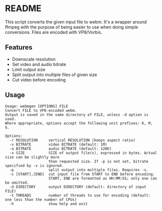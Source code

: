 # README

This script converts the given input file to webm. It's a wrapper around ffmpeg with the purpose of being easier to use when doing simple conversions. Files are encoded with VP8/Vorbis.

## Features

- Downscale resolution
- Set video and audio bitrate
- Limit output size
- Split output into multiple files of given size
- Cut video before encoding

## Usage

```
Usage: webmgen [OPTIONS] FILE
Convert FILE to VP8-encoded webm.
Output is saved in the same directory of FILE, unless -d option is used.
Where appropriate, options accept the following unit prefixes: K, M, G.

Options:
  -r RESOLUTION     vertical RESOLUTION (keeps aspect ratio)
  -v BITRATE        video BITRATE (default: 1M)
  -a BITRATE        audio BITRATE (default: 128K)
  -s SIZE           SIZE of output file(s), expressed in bytes. Actual size can be slightly more
                    than requested size. If -p is not set, bitrate specified by -v is ignored.
  -p                split output into multiple files. Requires -s.
  -c [START],[END]  cut input file from START to END before encoding.
                    START, END are formatted as HH:MM:SS; only one can be omitted.
  -d DIRECTORY      output DIRECTORY (default: directory of input FILE)
  -t THREADS        number of threads to use for encoding (default: one less than the number of CPUs)
  -h                show help and exit
```